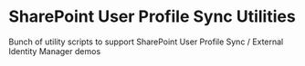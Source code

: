 # SharePoint User Profile Sync Utilities
Bunch of utility scripts to support SharePoint User Profile Sync / External Identity Manager demos